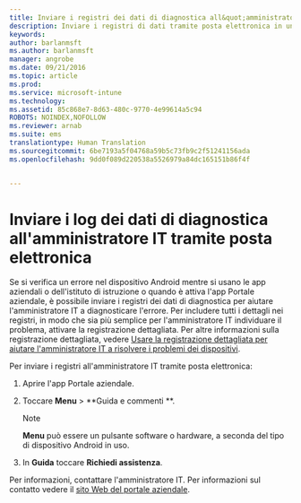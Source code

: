 ```yaml
---
title: Inviare i registri dei dati di diagnostica all&quot;amministratore IT tramite posta elettronica | Microsoft Intune
description: Inviare i registri di dati tramite posta elettronica in un dispositivo Android
keywords: 
author: barlanmsft
ms.author: barlanmsft
manager: angrobe
ms.date: 09/21/2016
ms.topic: article
ms.prod: 
ms.service: microsoft-intune
ms.technology: 
ms.assetid: 85c868e7-8d63-480c-9770-4e99614a5c94
ROBOTS: NOINDEX,NOFOLLOW
ms.reviewer: arnab
ms.suite: ems
translationtype: Human Translation
ms.sourcegitcommit: 6be7193a5f04768a59b5c73fb9c2f51241156ada
ms.openlocfilehash: 9dd0f089d220538a5526979a84dc165151b86f4f


---
```



# <a name="send-diagnostic-data-logs-to-your-it-admin-using-email"></a>Inviare i log dei dati di diagnostica all'amministratore IT tramite posta elettronica

Se si verifica un errore nel dispositivo Android mentre si usano le app aziendali o dell'istituto di istruzione o quando è attiva l'app Portale aziendale, è possibile inviare i registri dei dati di diagnostica per aiutare l'amministratore IT a diagnosticare l'errore. Per includere tutti i dettagli nei registri, in modo che sia più semplice per l'amministratore IT individuare il problema, attivare la registrazione dettagliata. Per altre informazioni sulla registrazione dettagliata, vedere [Usare la registrazione dettagliata per aiutare l'amministratore IT a risolvere i problemi dei dispositivi](use-verbose-logging-to-help-your-it-administrator-fix-device-issues-android.md).

Per inviare i registri all'amministratore IT tramite posta elettronica:

1.  Aprire l'app Portale aziendale.

2.  Toccare **Menu** &gt;  **Guida e commenti **.

    > [!NOTE]
    > **Menu** può essere un pulsante software o hardware, a seconda del tipo di dispositivo Android in uso.

3.  In **Guida** toccare **Richiedi assistenza**.

Per informazioni, contattare l'amministratore IT. Per informazioni sul contatto vedere il [sito Web del portale aziendale](http://portal.manage.microsoft.com).



<!--HONumber=Oct16_HO2-->


